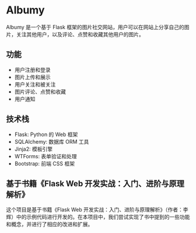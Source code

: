 # Albumy

Albumy 是一个基于 Flask 框架的图片社交网站，用户可以在网站上分享自己的图片，关注其他用户，以及评论、点赞和收藏其他用户的图片。

## 功能

- 用户注册和登录
- 图片上传和展示
- 用户关注和被关注
- 图片评论、点赞和收藏
- 用户通知

## 技术栈

- Flask: Python 的 Web 框架
- SQLAlchemy: 数据库 ORM 工具
- Jinja2: 模板引擎
- WTForms: 表单验证和处理
- Bootstrap: 前端 CSS 框架

## 基于书籍《Flask Web 开发实战：入门、进阶与原理解析》

这个项目是基于书籍《Flask Web 开发实战：入门、进阶与原理解析》（作者：李辉）中的示例代码进行开发的。在本项目中，我们尝试实现了书中提到的一些功能和概念，并进行了相应的改进和扩展。